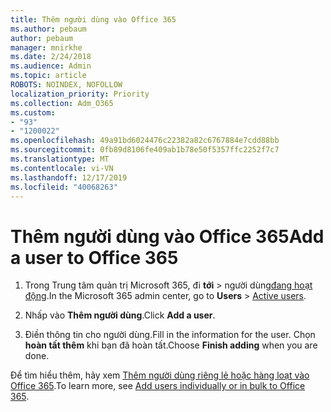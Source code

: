 ```yaml
---
title: Thêm người dùng vào Office 365
ms.author: pebaum
author: pebaum
manager: mnirkhe
ms.date: 2/24/2018
ms.audience: Admin
ms.topic: article
ROBOTS: NOINDEX, NOFOLLOW
localization_priority: Priority
ms.collection: Adm_O365
ms.custom:
- "93"
- "1200022"
ms.openlocfilehash: 49a91bd6024476c22382a82c6767884e7cdd88bb
ms.sourcegitcommit: 0fb89d8106fe409ab1b78e50f5357ffc2252f7c7
ms.translationtype: MT
ms.contentlocale: vi-VN
ms.lasthandoff: 12/17/2019
ms.locfileid: "40068263"
---
```

# <a name="add-a-user-to-office-365"></a><span data-ttu-id="a2560-102">Thêm người dùng vào Office 365</span><span class="sxs-lookup"><span data-stu-id="a2560-102">Add a user to Office 365</span></span>

1. <span data-ttu-id="a2560-103">Trong Trung tâm quản trị Microsoft 365, đi **tới** > người dùng[đang hoạt động](https://admin.microsoft.com/Adminportal/Home?source=applauncher#/users).</span><span class="sxs-lookup"><span data-stu-id="a2560-103">In the Microsoft 365 admin center, go to **Users** > [Active users](https://admin.microsoft.com/Adminportal/Home?source=applauncher#/users).</span></span>

2. <span data-ttu-id="a2560-104">Nhấp vào **Thêm người dùng**.</span><span class="sxs-lookup"><span data-stu-id="a2560-104">Click **Add a user**.</span></span>

3. <span data-ttu-id="a2560-105">Điền thông tin cho người dùng.</span><span class="sxs-lookup"><span data-stu-id="a2560-105">Fill in the information for the user.</span></span> <span data-ttu-id="a2560-106">Chọn **hoàn tất thêm** khi bạn đã hoàn tất.</span><span class="sxs-lookup"><span data-stu-id="a2560-106">Choose **Finish adding** when you are done.</span></span>

<span data-ttu-id="a2560-107">Để tìm hiểu thêm, hãy xem [Thêm người dùng riêng lẻ hoặc hàng loạt vào Office 365](https://docs.microsoft.com/office365/admin/add-users/add-users).</span><span class="sxs-lookup"><span data-stu-id="a2560-107">To learn more, see [Add users individually or in bulk to Office 365](https://docs.microsoft.com/office365/admin/add-users/add-users).</span></span>